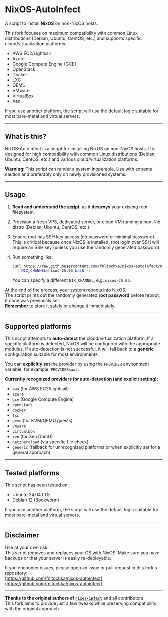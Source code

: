 # NixOS-AutoInfect

A script to install **NixOS** on non-NixOS hosts.

This fork focuses on maximum compatibility with common Linux distributions (Debian, Ubuntu, CentOS, etc.) and supports specific cloud/virtualization platforms:

- AWS EC2/Lightsail
- Azure
- Google Compute Engine (GCE)
- OpenStack
- Docker
- LXC
- QEMU
- VMware
- VirtualBox
- Xen

If you use another platform, the script will use the default logic suitable for most bare-metal and virtual servers.

---

## What is this?

NixOS-AutoInfect is a script for installing NixOS on non-NixOS hosts. It is designed for high compatibility with common Linux distributions (Debian, Ubuntu, CentOS, etc.) and various cloud/virtualization platforms.

**Warning**: This script can render a system inoperable. Use with extreme caution and preferably only on newly provisioned systems.

---

## Usage

1. **Read and understand the [script](nixos-autoinfect)**, as it **destroys** your existing root filesystem.
2. Provision a fresh VPS, dedicated server, or cloud VM running a non-Nix distro (Debian, Ubuntu, CentOS, etc.).
3. Ensure root has SSH key access (no password or minimal password). This is critical because once NixOS is installed, root login over SSH will require an SSH key (unless you use the randomly generated password).
4. Run something like:

   ```bash
   curl https://raw.githubusercontent.com/fnltochka/nixos-autoinfect/main/nixos-autoinfect \
     | NIX_CHANNEL=nixos-25.05 bash -x
   ```

   You can specify a different `NIX_CHANNEL`, e.g. `nixos-25.05`.

At the end of the process, your system reboots into NixOS.  
The script prints out the randomly generated **root password** before reboot, if none was previously set.  
**Remember** to store it safely or change it immediately.

---

## Supported platforms

This script attempts to **auto-detect** the cloud/virtualization platform. If a specific platform is detected, NixOS will be configured with the appropriate modules. If auto-detection is not successful, it will fall back to a **generic** configuration suitable for most environments.

You can **explicitly set** the provider by using the `PROVIDER` environment variable, for example: `PROVIDER=aws`.

**Currently recognized providers for auto-detection (and explicit setting):**

- `aws` (for AWS EC2/Lightsail)
- `azure`
- `gce` (Google Compute Engine)
- `openstack`
- `docker`
- `lxc`
- `qemu` (for KVM/QEMU guests)
- `vmware`
- `virtualbox`
- `xen` (for Xen DomU)
- `hetznercloud` (via specific file check)
- `generic` (fallback for unrecognized platforms or when explicitly set for a general approach)

---

## Tested platforms

This script has been tested on:

- Ubuntu 24.04 LTS
- Debian 12 (Bookworm)

If you use another platform, the script will use the default logic suitable for most bare-metal and virtual servers.

---

## Disclaimer

Use at your own risk!  
This script removes and replaces your OS with NixOS. Make sure you have backups or that your server is easily re-deployable.

If you encounter issues, please open an issue or pull request in this fork's repository:  
[https://github.com/fnltochka/nixos-autoinfect](https://github.com/fnltochka/nixos-autoinfect).

---

**Thanks to the original authors of [`nixos-infect`](https://github.com/elitak/nixos-infect)** and all contributors.  
This fork aims to provide just a few tweaks while preserving compatibility with the original approach.
